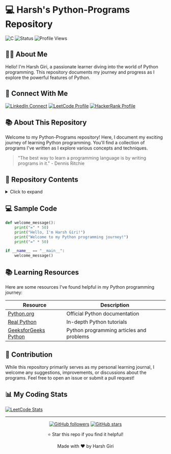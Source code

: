 # 💻 Harsh's Python-Programs Repository

![C](https://img.shields.io/badge/Python-Learning-green?style=for-the-badge&logo=python)
![Status](https://img.shields.io/badge/Status-LEARNING-brightgreen?style=for-the-badge)
![Profile Views](https://komarev.com/ghpvc/?username=yourusername&color=brightgreen&style=for-the-badge)

## 👨‍💻 About Me

Hello! I'm Harsh Giri, a passionate learner diving into the world of Python programming. This repository documents my journey and progress as I explore the powerful features of Python.

## 🔗 Connect With Me

[![LinkedIn Connect](https://img.shields.io/badge/LinkedIn-Connect-blue?style=for-the-badge&logo=linkedin)](https://linkedin.com/in/yourusername)
[![LeetCode Profile](https://img.shields.io/badge/LeetCode-Profile-orange?style=for-the-badge&logo=leetcode)](https://leetcode.com/yourusername)
[![HackerRank Profile](https://img.shields.io/badge/HackerRank-Profile-green?style=for-the-badge&logo=hackerrank)](https://hackerrank.com/yourusername)

## 📚 About This Repository

Welcome to my Python-Programs repository! Here, I document my exciting journey of learning Python programming. You'll find a collection of programs I've written as I explore various concepts and techniques.

> "The best way to learn a programming language is by writing programs in it." - Dennis Ritchie

## 📂 Repository Contents
<details>
<summary>Click to expand</summary>

```
python-programs/
├── basics/
│   ├── variables/
│   ├── data_types/
│   ├── loops/
│   └── functions/
├── intermediate/
│   ├── oop/
│   ├── file_handling/
│   └── error_handling/
├── projects/
└── practice/
```
</details>

## 💻 Sample Code

```python
def welcome_message():
    print("=" * 50)
    print("Hello, I'm Harsh Giri!")
    print("Welcome to my Python programming journey!")
    print("=" * 50)

if __name__ == "__main__":
    welcome_message()
```

## 📚 Learning Resources

Here are some resources I've found helpful in my Python programming journey:

| Resource | Description |
|----------|-------------|
| [Python.org](https://python.org) | Official Python documentation |
| [Real Python](https://realpython.com) | In-depth Python tutorials |
| [GeeksforGeeks Python](https://www.geeksforgeeks.org/python-programming-language/) | Python programming articles and problems |

## 💝 Contribution

While this repository primarily serves as my personal learning journal, I welcome any suggestions, improvements, or discussions about the programs. Feel free to open an issue or submit a pull request!

## 📊 My Coding Stats

[![LeetCode Stats](https://leetcard.jacoblin.cool/yourusername?theme=dark&font=Noto%20Sans)](https://leetcode.com/yourusername)

---

<div align="center">

[![GitHub followers](https://img.shields.io/github/followers/yourusername?label=Follow&style=social)](https://github.com/yourusername)
[![GitHub stars](https://img.shields.io/github/stars/yourusername/python-programs?style=social)](https://github.com/yourusername/python-programs/stargazers)

⭐ Star this repo if you find it helpful!

Made with ❤️ by Harsh Giri

</div>

